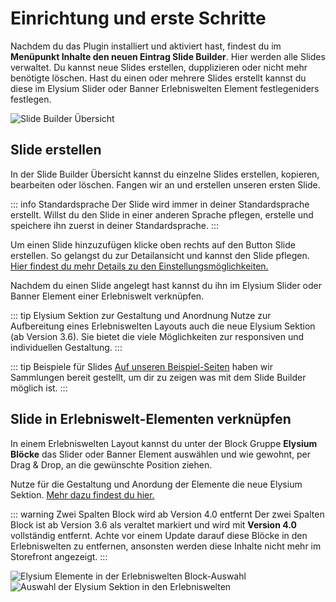 # Einrichtung und erste Schritte

Nachdem du das Plugin installiert und aktiviert hast, findest du im **Menüpunkt Inhalte den neuen Eintrag Slide Builder**. Hier werden alle Slides verwaltet. Du kannst neue Slides erstellen, dupplizieren oder nicht mehr benötigte löschen. Hast du einen oder mehrere Slides erstellt kannst du diese im Elysium Slider oder Banner Erlebniswelten Element festlegeniders festlegen.

<Grid>
    <Column :cols="{xs: 12, '6xl': 8}" :col-start="{'6xl': 3}">
        <Image src="placeholder.svg" alt="Slide Builder Übersicht"
        :lazy="false" />
    </Column>
</Grid>

## Slide erstellen

In der Slide Builder Übersicht kannst du einzelne Slides erstellen, kopieren, bearbeiten oder löschen. Fangen wir an und erstellen unseren ersten Slide.

::: info Standardsprache
Der Slide wird immer in deiner Standardsprache erstellt. Willst du den Slide in einer anderen Sprache pflegen, erstelle und speichere ihn zuerst in deiner Standardsprache.
:::

Um einen Slide hinzuzufügen klicke oben rechts auf den Button Slide erstellen. So gelangst du zur Detailansicht und kannst den Slide pflegen. [Hier findest du mehr Details zu den Einstellungsmöglichkeiten.](#todo-url)

Nachdem du einen Slide angelegt hast kannst du ihn im Elysium Slider oder Banner Element einer Erlebniswelt verknüpfen.

::: tip Elysium Sektion zur Gestaltung und Anordnung
Nutze zur Aufbereitung eines Erlebniswelten Layouts auch die neue Elysium Sektion (ab Version 3.6). Sie bietet die viele Möglichkeiten zur responsiven und individuellen Gestaltung.
:::

::: tip Beispiele für Slides
[Auf unseren Beispiel-Seiten](#todo-url) haben wir Sammlungen bereit gestellt, um dir zu zeigen was mit dem Slide Builder möglich ist.
:::

## Slide in Erlebniswelt-Elementen verknüpfen

In einem Erlebniswelten Layout kannst du unter der Block Gruppe **Elysium Blöcke** das Slider oder Banner Element auswählen und wie gewohnt, per Drag & Drop, an die gewünschte Position ziehen.

Nutze für die Gestaltung und Anordung der Elemente die neue Elysium Sektion. [Mehr dazu findest du hier.](#todo-url)

::: warning Zwei Spalten Block wird ab Version 4.0 entfernt
Der zwei Spalten Block ist ab Version 3.6 als veraltet markiert und wird mit **Version 4.0** vollständig entfernt. Achte vor einem Update darauf diese Blöcke in den Erlebniswelten zu entfernen, ansonsten werden diese Inhalte nicht mehr im Storefront angezeigt.
:::

<Grid>
    <Column :cols="{xs: 12, 'lg': 6, '2xl': 12, '4xl': 6}">
        <Image src="placeholder.svg" alt="Elysium Elemente in der Erlebniswelten Block-Auswahl"
        :lazy="false" />
    </Column>
    <Column :cols="{xs: 12, 'lg': 6, '2xl': 12, '4xl': 6}">
        <Image src="placeholder.svg" alt="Auswahl der Elysium Sektion in den Erlebniswelten"
        :lazy="false" />
    </Column>
</Grid>